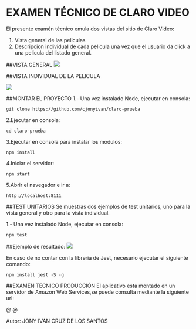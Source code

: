 # EXAMEN TÉCNICO DE CLARO VIDEO


El presente examén técnico emula dos vistas del sitio de Claro Video:
1. Vista general de las peliculas
2. Descripcion individual de cada pelicula una vez que el usuario da click a una pelicula del listado general.


##VISTA GENERAL
![](http://34.207.73.97/todo.png)

##VISTA INDIVIDUAL DE LA PELICULA

![](http://34.207.73.97/individual.png)


##MONTAR EL PROYECTO
1.- Una vez instalado Node, ejecutar en consola:
```
git clone https://github.com/cjonyivan/claro-prueba

```

2.Ejecutar en consola:
```
cd claro-prueba

```

3.Ejecutar en consola para instalar los modulos:
```
npm install

```
4.Iniciar el servidor:
```
npm start

```

5.Abrir el navegador e ir a:
```
http://localhost:8111

```


##TEST UNITARIOS
Se muestras dos ejemplos de test unitarios, uno para la vista general y otro para la vista individual.

1.- Una vez instalado Node, ejecutar en consola:
```
npm test

```
##Ejemplo de resultado:
![](http://34.207.73.97/test.png)

En caso de no contar con la libreria de Jest, necesario ejecutar el siguiente comando:
```
npm install jest -S -g

```






##EXAMEN TECNICO PRODUCCIÓN
El aplicativo esta montado en un servidor de Amazon Web Services,se puede consulta mediante la siguiente url:

@[](http://34.207.73.97/)
@[](http://ec2-34-207-73-97.compute-1.amazonaws.com)






Autor: JONY IVAN CRUZ DE LOS SANTOS



